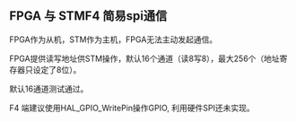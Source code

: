 ## FPGA 与 STMF4 简易spi通信

FPGA作为从机，STM作为主机，FPGA无法主动发起通信。

FPGA提供读写地址供STM操作，默认16个通道（读8写8），最大256个（地址寄存器只设定了8位）。

默认16通道测试通过。

F4 端建议使用HAL_GPIO_WritePin操作GPIO, 利用硬件SPI还未实现。
